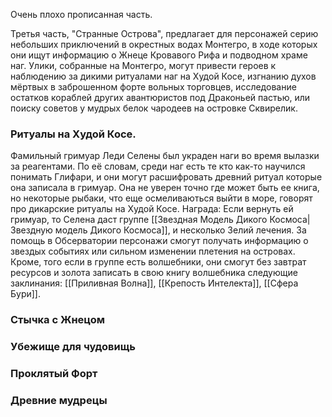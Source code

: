 Очень плохо прописанная часть.

Третья часть, "Странные Острова", предлагает для персонажей серию небольших приключений в окрестных водах Монтегро, в ходе которых они ищут информацию о Жнеце Кровавого Рифа и подводном храме наг. Улики, собранные на Монтегро, могут привести героев к наблюдению за дикими ритуалами наг на Худой Косе, изгнанию духов мёртвых в заброшенном форте вольных торговцев, исследование остатков кораблей других авантюристов под Драконьей пастью, или поиску советов у мудрых белок чародеев на островке Сквирелик.

### Ритуалы на Худой Косе.
Фамильный гримуар Леди Селены был украден наги во время вылазки за реагентами. По её словам, среди наг есть те кто как-то научился понимать Глифари, и они могут расшифровать древний ритуал которые она записала в гримуар. Она не уверен точно где может быть ее книга, но некоторые рыбаки, что еще осмеливаються выйти в море, говорят про дикарские ритуалы на Худой Косе. Награда: Если вернуть ей гримуар, то Селена даст группе [[Звездная Модель Дикого Космоса|Звездную модель Дикого Космоса]], и несколько Зелий лечения. За помощь в Обсерватории персонажи смогут получать информацию о звездых событиях или сильном изменении плетения на островах. Кроме, того если в группе есть волшебники, они смогут без завтрат ресурсов и золота записать в свою книгу волшебника следующие заклинания: [[Приливная Волна]], [[Крепость Интелекта]], [[Сфера Бури]].

### Стычка с Жнецом

### Убежище для чудовищь

### Проклятый Форт

### Древние мудрецы

